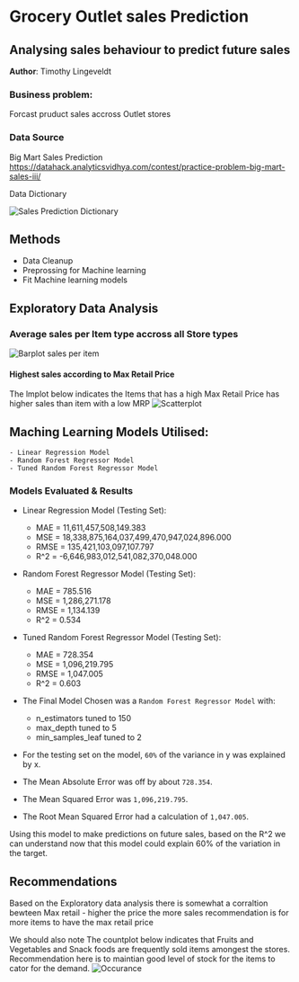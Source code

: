 

# Grocery Outlet sales Prediction
## Analysing sales behaviour to predict future sales

**Author**: Timothy Lingeveldt

### Business problem:

Forcast pruduct sales accross Outlet stores


### Data Source
Big Mart Sales Prediction https://datahack.analyticsvidhya.com/contest/practice-problem-big-mart-sales-iii/

Data Dictionary

![Sales Prediction Dictionary](https://github.com/othyTim/Prediction-of-Product-Sales/assets/138816378/a674b879-cf55-4cc3-9c9e-7be0773c39dc)



## Methods
- Data Cleanup
- Preprossing for Machine learning
- Fit Machine learning models


## Exploratory Data Analysis

### Average sales per Item type accross all Store types
![Barplot sales per item](https://github.com/othyTim/Prediction-of-Product-Sales/assets/138816378/d759c902-fe4e-4867-b4c6-11e811c5a319)


#### Highest sales according to Max Retail Price
The lmplot below indicates the Items that has a high Max Retail Price has higher sales than item with a low MRP
![Scatterplot](https://github.com/othyTim/Prediction-of-Product-Sales/assets/138816378/ad1e008e-ead2-4f3f-84a1-4ea50f662a3f)

## Maching Learning Models Utilised:
    - Linear Regression Model
    - Random Forest Regressor Model
    - Tuned Random Forest Regressor Model
    
### Models Evaluated & Results

- Linear Regression Model (Testing Set):
  - MAE = 11,611,457,508,149.383
  - MSE = 18,338,875,164,037,499,470,947,024,896.000
  - RMSE = 135,421,103,097,107.797
  - R^2 = -6,646,983,012,541,082,370,048.000

- Random Forest Regressor Model (Testing Set):
  - MAE = 785.516
  - MSE = 1,286,271.178
  - RMSE = 1,134.139
  - R^2 = 0.534

- Tuned Random Forest Regressor Model (Testing Set):
  - MAE = 728.354
  - MSE = 1,096,219.795
  - RMSE = 1,047.005
  - R^2 = 0.603


- The Final Model Chosen was a `Random Forest Regressor Model` with:
  - n_estimators tuned to 150
  - max_depth tuned to 5
  - min_samples_leaf tuned to 2
- For the testing set on the model, `60%` of the variance in y was explained by x. 
- The Mean Absolute Error was off by about `728.354`.
- The Mean Squared Error was `1,096,219.795`.
- The Root Mean Squared Error had a calculation of `1,047.005`.

Using this model to make predictions on future sales, based on the R^2 we can understand now that this model could explain 60% of the variation in the target.

## Recommendations
Based on the Exploratory data analysis there is somewhat a corraltion bewteen Max retail - higher the price the more sales
recommendation is for more items to have the max retail price

We should also note The countplot below indicates that Fruits and Vegetables and Snack foods are frequently sold items amongest the stores.
Recommendation here is to maintian good level of stock for the items to cator for the demand.
![Occurance](https://github.com/othyTim/Prediction-of-Product-Sales/assets/138816378/e6e9c731-2386-42ea-9ed0-980628387b2b)




